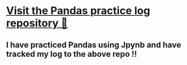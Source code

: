 # [Visit the Pandas practice log repository 🚀 ](https://github.com/paudelsamir/sql-log)


## I have practiced Pandas using Jpynb and have tracked my log to the above repo !!